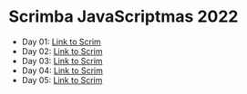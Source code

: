 # Scrimba JavaScriptmas 2022

- Day 01: [Link to Scrim](https://scrimba.com/scrim/co1464cf38ecd6a0923dad83f)
- Day 02: [Link to Scrim](https://scrimba.com/scrim/co1d7435b8b688f96b612accb)
- Day 03: [Link to Scrim](https://scrimba.com/scrim/co888489f8d1971e13b22e579)
- Day 04: [Link to Scrim](https://scrimba.com/scrim/cof23498396419eb54ef7b67f)
- Day 05: [Link to Scrim](https://scrimba.com/scrim/cobd94c4b8695ecdd74088d0c)

